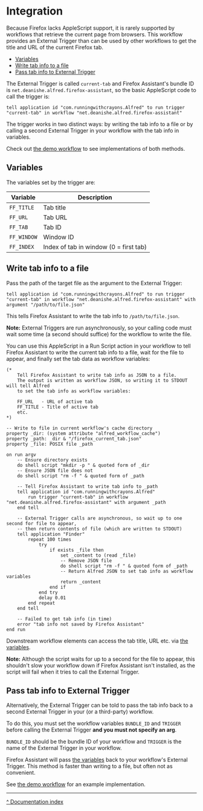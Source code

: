 Integration
===========

Because Firefox lacks AppleScript support, it is rarely supported by workflows that retrieve the current page from browsers. This workflow provides an External Trigger than can be used by other workflows to get the title and URL of the current Firefox tab.

<!-- vim-markdown-toc GFM -->

* [Variables](#variables)
* [Write tab info to a file](#write-tab-info-to-a-file)
* [Pass tab info to External Trigger](#pass-tab-info-to-external-trigger)

<!-- vim-markdown-toc -->

The External Trigger is called `current-tab` and Firefox Assistant's bundle ID is `net.deanishe.alfred.firefox-assistant`, so the basic AppleScript code to call the trigger is:

```applescript
tell application id "com.runningwithcrayons.Alfred" to run trigger "current-tab" in workflow "net.deanishe.alfred.firefox-assistant"
```

The trigger works in two distinct ways: by writing the tab info to a file or by calling a second External Trigger in your workflow with the tab info in variables.

Check out [the demo workflow][demo] to see implementations of both methods.


Variables
---------

The variables set by the trigger are:

| Variable    | Description                            |
| ----------- | -------------------------------------- |
| `FF_TITLE`  | Tab title                              |
| `FF_URL`    | Tab URL                                |
| `FF_TAB`    | Tab ID                                 |
| `FF_WINDOW` | Window ID                              |
| `FF_INDEX`  | Index of tab in window (0 = first tab) |


Write tab info to a file
------------------------

Pass the path of the target file as the argument to the External Trigger:

```applescript
tell application id "com.runningwithcrayons.Alfred" to run trigger "current-tab" in workflow "net.deanishe.alfred.firefox-assistant" with argument "/path/to/file.json"
```

This tells Firefox Assistant to write the tab info to `/path/to/file.json`.

**Note:** External Triggers are run asynchronously, so your calling code must wait some time (a second should suffice) for the workflow to write the file.

You can use this AppleScript in a Run Script action in your workflow to tell Firefox Assistant to write the current tab info to a file, wait for the file to appear, and finally set the tab data as workflow variables:

```applescript
(*
	Tell Firefox Assistant to write tab info as JSON to a file.
	The output is written as workflow JSON, so writing it to STDOUT will tell Alfred
	to set the tab info as workflow variables:

	FF_URL   - URL of active tab
	FF_TITLE - Title of active tab
	etc.
*)

-- Write to file in current workflow's cache directory
property _dir: (system attribute "alfred_workflow_cache")
property _path: _dir & "/firefox_current_tab.json"
property _file: POSIX file _path

on run argv
	-- Ensure directory exists
	do shell script "mkdir -p " & quoted form of _dir
	-- Ensure JSON file does not
	do shell script "rm -f " & quoted form of _path

	-- Tell Firefox Assistant to write tab info to _path
	tell application id "com.runningwithcrayons.Alfred"
		run trigger "current-tab" in workflow "net.deanishe.alfred.firefox-assistant" with argument _path
	end tell

	-- External Trigger calls are asynchronous, so wait up to one second for file to appear,
	-- then return contents of file (which are written to STDOUT)
	tell application "Finder"
		repeat 100 times
			try
				if exists _file then
					set _content to (read _file)
					-- Remove JSON file
					do shell script "rm -f " & quoted form of _path
					-- Return Alfred JSON to set tab info as workflow variables
					return _content
				end if
			end try
			delay 0.01
		end repeat
	end tell

	-- Failed to get tab info (in time)
	error "tab info not saved by Firefox Assistant"
end run
```

Downstream workflow elements can access the tab title, URL etc. via [the variables](#variables).

**Note:** Although the script waits for up to a second for the file to appear, this shouldn't slow your workflow down if Firefox Assistant isn't installed, as the script will fail when it tries to call the External Trigger.


Pass tab info to External Trigger
---------------------------------

Alternatively, the External Trigger can be told to pass the tab info back to a second External Trigger in your (or a third-party) workflow.

To do this, you must set the workflow variables `BUNDLE_ID` and `TRIGGER` before calling the External Trigger **and you must not specify an arg**.

`BUNDLE_ID` should be the bundle ID of your workflow and `TRIGGER` is the name of the External Trigger in your workflow.

Firefox Assistant will pass [the variables](#variables) back to your workflow's External Trigger. This method is faster than writing to a file, but often not as convenient.

See [the demo workflow][demo] for an example implementation.


---

[^ Documentation index](index.md)


[demo]: ./Firefox%20Trigger%20Demo.alfredworkflow

